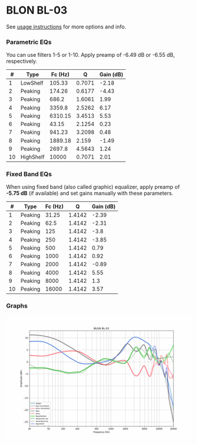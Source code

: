 # BLON BL-03
See [usage instructions](https://github.com/jaakkopasanen/AutoEq#usage) for more options and info.

### Parametric EQs
You can use filters 1-5 or 1-10. Apply preamp of -6.49 dB or -6.55 dB, respectively.

|   # | Type      |   Fc (Hz) |      Q |   Gain (dB) |
|-----|-----------|-----------|--------|-------------|
|   1 | LowShelf  |    105.33 | 0.7071 |       -2.18 |
|   2 | Peaking   |    174.26 | 0.6177 |       -4.43 |
|   3 | Peaking   |    686.2  | 1.6061 |        1.99 |
|   4 | Peaking   |   3359.8  | 2.5262 |        6.17 |
|   5 | Peaking   |   6310.15 | 3.4513 |        5.53 |
|   6 | Peaking   |     43.15 | 2.1254 |        0.23 |
|   7 | Peaking   |    941.23 | 3.2098 |        0.48 |
|   8 | Peaking   |   1889.18 | 2.159  |       -1.49 |
|   9 | Peaking   |   2697.8  | 4.5643 |        1.24 |
|  10 | HighShelf |  10000    | 0.7071 |        2.01 |

### Fixed Band EQs
When using fixed band (also called graphic) equalizer, apply preamp of **-5.75 dB** (if available) and set gains manually with these parameters.

|   # | Type    |   Fc (Hz) |      Q |   Gain (dB) |
|-----|---------|-----------|--------|-------------|
|   1 | Peaking |     31.25 | 1.4142 |       -2.39 |
|   2 | Peaking |     62.5  | 1.4142 |       -2.31 |
|   3 | Peaking |    125    | 1.4142 |       -3.8  |
|   4 | Peaking |    250    | 1.4142 |       -3.85 |
|   5 | Peaking |    500    | 1.4142 |        0.79 |
|   6 | Peaking |   1000    | 1.4142 |        0.92 |
|   7 | Peaking |   2000    | 1.4142 |       -0.89 |
|   8 | Peaking |   4000    | 1.4142 |        5.55 |
|   9 | Peaking |   8000    | 1.4142 |        1.3  |
|  10 | Peaking |  16000    | 1.4142 |        3.57 |

### Graphs
![](./BLON%20BL-03.png)
